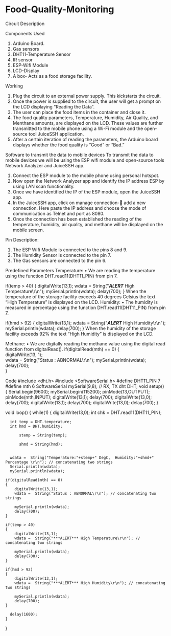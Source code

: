 # Food-Quality-Monitoring
Circuit Description

Components Used
1.	Arduino Board.
2.	Gas sensors
3.	DHT11-Temperature Sensor
4.	IR sensor
5.	ESP-Wifi Module
6.	LCD-Display
7.	A box- Acts as a food storage facility.

Working
1.	Plug the circuit to an external power supply. This kickstarts the circuit.
2.	Once the power is supplied to the circuit, the user will get a prompt on the LCD displaying “Reading the Data”.
3.	The user can place the food items in the container and close it.
4.	The food quality parameters, Temperature, Humidity, Air Quality, and Menthane amounts, are displayed on the LCD. These values are further transmitted to the mobile phone using a Wi-Fi module and the open-source tool JuiceSSH application.
5.	After a certain iteration of reading the parameters, the Arduino board displays whether the food quality is “Good” or “Bad.”


Software to transmit the data to mobile devices
To transmit the data to mobile devices we will be using the ESP wifi module and open-source tools Network Analyzer and JuiceSSH app.
1.	Connect the ESP module to the mobile phone using personal hotspot.
2.	Now open the Network Analyzer app and identify the IP address ESP by using LAN scan functionality.
3.	Once we have identified the IP of the ESP module, open the JuiceSSH app.
4.	In the JuiceSSH app, click on manage connection- add a new connection. Here paste the IP address and choose the mode of communication as Telnet and port as 8080.
5.	Once the connection has been established the reading of the temperature, humidity, air quality, and methane will be displayed on the mobile screen.



Pin Description:
1.	The ESP Wifi Module is connected to the pins 8 and 9.
2.	The Humidity Sensor is connected to the pin 7.
3.	The Gas sensors are connected to the pin 6.

Predefined Parameters
Temperature:
•	We are reading the temperature using the function DHT.read11(DHT11_PIN) from pin 7.

if(temp > 40) {
    digitalWrite(13,1);
    wdata = String("***ALERT*** High Temperature\r\n");
    mySerial.println(wdata);
    delay(700);
}
When the temperature of the storage facility exceeds 40 degrees Celsius the text “High Temperature” is displayed on the LCD.
Humidity:
•	The humidity is measured in percentage using the function DHT.read11(DHT11_PIN) from pin 7.

if(hmd > 92) {
    digitalWrite(13,1);
    wdata = String("***ALERT*** High Humidity\r\n");
    mySerial.println(wdata);
    delay(700);
}
When the humidity of the storage facility exceeds 92% the text “High Humidity” is displayed on the LCD.

Methane:
•	We are digitally reading the methane value using the digital read function from digitalRead().
if(digitalRead(mth) == 0)
{           
    digitalWrite(13, 1);        
    wdata = String("Status : ABNORMAL\r\n");
    mySerial.println(wdata);
    delay(700);  
}

Code
#include <dht.h>
#include <SoftwareSerial.h>
#define DHT11_PIN 7
#define mth 6
SoftwareSerial mySerial(9,8); //  RX, TX
dht DHT;
void setup()
{
  Serial.begin(9600);
  mySerial.begin(115200);
  pinMode(13,OUTPUT);
  pinMode(mth,INPUT);
  digitalWrite(13,1);
  delay(700);
  digitalWrite(13,0);
  delay(700);
  digitalWrite(13,1);
  delay(700);
  digitalWrite(13,0);
  delay(700);
}

void loop()
{
  while(1)
  {
      digitalWrite(13,0);
      int chk = DHT.read11(DHT11_PIN);

      int temp = DHT.temperature;
      int hmd = DHT.humidity;

          stemp = String(temp);
          
          shmd = String(hmd);
      
    
      wdata =  String("Temperature:"+stemp+" DegC,  Humidity:"+shmd+" Percentage \r\n"); // concatenating two strings
      Serial.println(wdata);  
      mySerial.println(wdata);   
  
    if(digitalRead(mth) == 0)
    {           
        digitalWrite(13,1);        
        wdata =  String("Status : ABNORMAL\r\n"); // concatenating two strings
                 
        mySerial.println(wdata);             
        delay(700);  
    }
      
    if(temp > 40)
    {           
        digitalWrite(13,1);        
        wdata =  String("***ALERT*** High Temperature\r\n"); // concatenating two strings
                 
        mySerial.println(wdata);             
        delay(700);  
    }
    
    if(hmd > 92)
    {           
        digitalWrite(13,1);        
        wdata =  String("***ALERT*** High Humidity\r\n"); // concatenating two strings
        
        mySerial.println(wdata);             
        delay(700);  
    }
        
      delay(1600);        
    }
}

